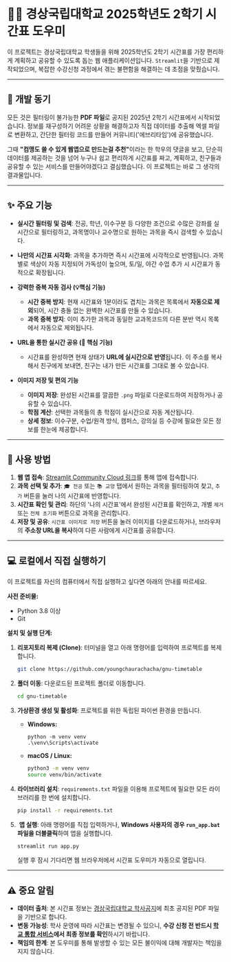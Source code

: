 # 👨‍💻 경상국립대학교 2025학년도 2학기 시간표 도우미

이 프로젝트는 경상국립대학교 학생들을 위해 2025학년도 2학기 시간표를 가장 편리하게 계획하고 공유할 수 있도록 돕는 웹 애플리케이션입니다. `Streamlit`을 기반으로 제작되었으며, 복잡한 수강신청 과정에서 겪는 불편함을 해결하는 데 초점을 맞췄습니다.

---

## 🤔 개발 동기

모든 것은 필터링이 불가능한 **PDF 파일**로 공지된 2025년 2학기 시간표에서 시작되었습니다. 정보를 재구성하기 어려운 상황을 해결하고자 직접 데이터를 추출해 엑셀 파일로 변환하고, 간단한 필터링 코드를 만들어 커뮤니티('에브리타임')에 공유했습니다.

그때 <b>"컴맹도 쓸 수 있게 웹앱으로 만드는걸 추천"</b>이라는 한 학우의 댓글을 보고, 단순히 데이터를 제공하는 것을 넘어 누구나 쉽고 편리하게 시간표를 짜고, 계획하고, 친구들과 공유할 수 있는 서비스를 만들어야겠다고 결심했습니다. 이 프로젝트는 바로 그 생각의 결과물입니다.

---

## ✨ 주요 기능

* **실시간 필터링 및 검색**: 전공, 학년, 이수구분 등 다양한 조건으로 수많은 강좌를 실시간으로 필터링하고, 과목명이나 교수명으로 원하는 과목을 즉시 검색할 수 있습니다.

* **나만의 시간표 시각화**: 과목을 추가하면 즉시 시간표에 시각적으로 반영됩니다. 과목별로 색상이 자동 지정되어 가독성이 높으며, 토/일, 야간 수업 추가 시 시간표가 동적으로 확장됩니다.

* **강력한 중복 자동 검사 (💡핵심 기능)**
    * **시간 중복 방지**: 현재 시간표와 1분이라도 겹치는 과목은 목록에서 **자동으로 제외**되어, 시간 충돌 없는 완벽한 시간표를 만들 수 있습니다.
    * **과목 중복 방지**: 이미 추가한 과목과 동일한 교과목코드의 다른 분반 역시 목록에서 자동으로 제외됩니다.

* **URL을 통한 실시간 공유 (🔗 핵심 기능)**
    * 시간표를 완성하면 현재 상태가 **URL에 실시간으로 반영**됩니다. 이 주소를 복사해서 친구에게 보내면, 친구는 내가 만든 시간표를 그대로 볼 수 있습니다.

* **이미지 저장 및 편의 기능**
    * **이미지 저장**: 완성된 시간표를 깔끔한 `.png` 파일로 다운로드하여 저장하거나 공유할 수 있습니다.
    * **학점 계산**: 선택한 과목들의 총 학점이 실시간으로 자동 계산됩니다.
    * **상세 정보**: 이수구분, 수업/원격 방식, 캠퍼스, 강의실 등 수강에 필요한 모든 정보를 한눈에 제공합니다.

---

## 🚀 사용 방법

1.  **웹 앱 접속**: [Streamlit Community Cloud 링크](https://gnu-timetable-maker.streamlit.app)를 통해 앱에 접속합니다.
2.  **과목 선택 및 추가**: `🎓 전공` 또는 `📚 교양` 탭에서 원하는 과목을 필터링하여 찾고, `추가` 버튼을 눌러 나의 시간표에 반영합니다.
3.  **시간표 확인 및 관리**: 하단의 '나의 시간표'에서 완성된 시간표를 확인하고, 개별 `제거` 또는 `전체 초기화` 버튼으로 과목을 관리합니다.
4.  **저장 및 공유**: `시간표 이미지로 저장` 버튼을 눌러 이미지를 다운로드하거나, 브라우저의 **주소창 URL을 복사**하여 다른 사람에게 시간표를 공유합니다.

---

## 💻 로컬에서 직접 실행하기

이 프로젝트를 자신의 컴퓨터에서 직접 실행하고 싶다면 아래의 안내를 따르세요.

**사전 준비물:**
* Python 3.8 이상
* Git

**설치 및 실행 단계:**

1.  **리포지토리 복제 (Clone)**: 터미널을 열고 아래 명령어를 입력하여 프로젝트를 복제합니다.
    ```bash
    git clone https://github.com/youngchaurachacha/gnu-timetable
    ```

2.  **폴더 이동**: 다운로드된 프로젝트 폴더로 이동합니다.
    ```bash
    cd gnu-timetable
    ```

3.  **가상환경 생성 및 활성화**: 프로젝트를 위한 독립된 파이썬 환경을 만듭니다.
    * **Windows:**
        ```batch
        python -m venv venv
        .\venv\Scripts\activate
        ```
    * **macOS / Linux:**
        ```bash
        python3 -m venv venv
        source venv/bin/activate
        ```

4.  **라이브러리 설치**: `requirements.txt` 파일을 이용해 프로젝트에 필요한 모든 라이브러리를 한 번에 설치합니다.
    ```bash
    pip install -r requirements.txt
    ```

5.  **앱 실행**: 아래 명령어를 직접 입력하거나, **Windows 사용자의 경우 `run_app.bat` 파일을 더블클릭**하여 앱을 실행합니다.
    ```bash
    streamlit run app.py
    ```
    실행 후 잠시 기다리면 웹 브라우저에서 시간표 도우미가 자동으로 열립니다.

---

## ⚠️ 중요 알림

* **데이터 출처**: 본 시간표 정보는 [경상국립대학교 학사공지](https://www.gnu.ac.kr/main/na/ntt/selectNttInfo.do?mi=1127&bbsId=1029&nttSn=2547228)에 최초 공지된 PDF 파일을 기반으로 합니다.
* **변동 가능성**: 학사 운영에 따라 시간표는 변경될 수 있으니, **수강 신청 전 반드시 [학교 통합 서비스](https://my.gnu.ac.kr)에서 최종 정보를 확인**하시기 바랍니다.
* **책임의 한계**: 본 도우미를 통해 발생할 수 있는 모든 불이익에 대해 개발자는 책임을 지지 않습니다.
